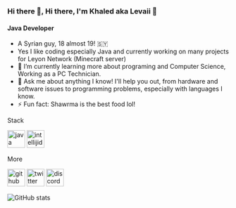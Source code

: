 ### Hi there 👋, Hi there, I'm Khaled aka Levaii 👋
#### Java Developer
* A Syrian guy, 18 almost 19! 🇸🇾
* Yes I like coding especially Java and currently working on many projects for Leyon Network (Minecraft server) 
* 🌱 I’m currently learning more about programing and Computer Science, Working as a PC Technician.
* 💬 Ask me about anything I know! I'll help you out, from hardware and software issues to programming problems, especially with languages I know.
* ⚡ Fun fact: Shawrma is the best food lol! 

Stack

[<img src='https://cdn.jsdelivr.net/npm/simple-icons@3.0.1/icons/java.svg' alt='java' height='40'>](java)  [<img src='https://cdn.jsdelivr.net/npm/simple-icons@3.0.1/icons/intellijidea.svg' alt='intellijidea' height='40'>](intellij)  


More

[<img src='https://cdn.jsdelivr.net/npm/simple-icons@3.0.1/icons/github.svg' alt='github' height='40'>](https://github.com/Levaii)  [<img src='https://cdn.jsdelivr.net/npm/simple-icons@3.0.1/icons/twitter.svg' alt='twitter' height='40'>](https://twitter.com/Levaii5)  [<img src='https://cdn.jsdelivr.net/npm/simple-icons@3.0.1/icons/discord.svg' alt='discord' height='40'>](#Levaii1234)  




![GitHub stats](https://github-readme-stats.vercel.app/api?username=Levaii&show_icons=true)  

